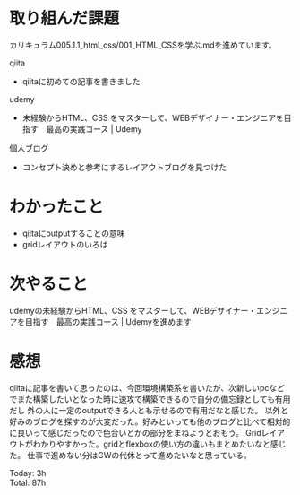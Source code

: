 # 取り組んだ課題
カリキュラム005.1.1_html_css/001_HTML_CSSを学ぶ.mdを進めています。

qiita
- qiitaに初めての記事を書きました

udemy
- 未経験からHTML、CSS をマスターして、WEBデザイナー・エンジニアを目指す　最高の実践コース | Udemy

個人ブログ
- コンセプト決めと参考にするレイアウトブログを見つけた

# わかったこと
- qiitaにoutputすることの意味
- gridレイアウトのいろは


# 次やること
udemyの未経験からHTML、CSS をマスターして、WEBデザイナー・エンジニアを目指す　最高の実践コース | Udemyを進めます

# 感想
qiitaに記事を書いて思ったのは、今回環境構築系を書いたが、次新しいpcなどでまた構築したいとなった時に速攻で構築できるので自分の備忘録としても有用だし
外の人に一定のoutputできる人とも示せるので有用だなと感じた。
以外と好みのブログを探すのが大変だった。好みといっても他のブログと比べて相対的に良いって感じだったので色合いとかの部分をまねようとおもう。
Gridレイアウトがわかりやすかった。gridとflexboxの使い方の違いもまとめたいなと感じた。
仕事で進めない分はGWの代休とって進めたいなと思っている。

Today: 3h  
Total: 87h
